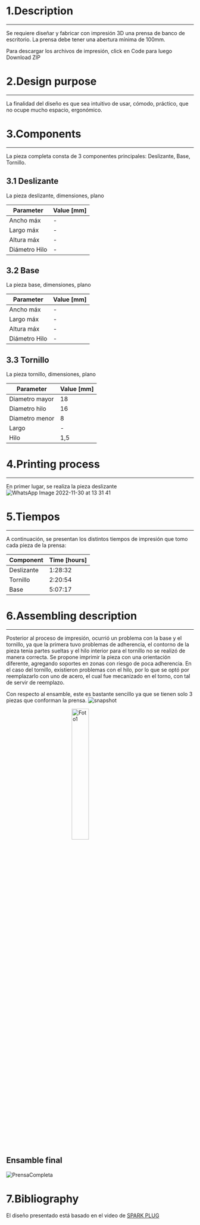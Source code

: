 # 1.Description
---
Se requiere diseñar y fabricar con impresión 3D una prensa de banco de escritorio. La prensa debe tener una abertura mínima de 100mm.

Para descargar los archivos de impresión, click en Code para luego Download ZIP

# 2.Design purpose
***
La finalidad del diseño es que sea intuitivo de usar, cómodo, práctico, que no ocupe mucho espacio, ergonómico.
# 3.Components
***
La pieza completa consta de 3 componentes principales: Deslizante, Base, Tornillo.
## 3.1 Deslizante
La pieza deslizante, dimensiones, plano



|Parameter|Value [mm]|
|---|---|
|Ancho máx|-|
|Largo máx|-|
|Altura máx|-|
|Diámetro Hilo|-|



## 3.2 Base
La pieza base, dimensiones, plano



|Parameter|Value [mm]|
|---|---|
|Ancho máx|-|
|Largo máx|-|
|Altura máx|-|
|Diámetro Hilo|-|


## 3.3 Tornillo
La pieza tornillo, dimensiones, plano



|Parameter|Value [mm]|
|---|---|
|Diametro mayor|18|
|Diametro hilo|16|
|Diametro menor|8|
|Largo|-|
|Hilo|1,5|



# 4.Printing process
***

En primer lugar, se realiza la pieza deslizante
![WhatsApp Image 2022-11-30 at 13 31 41](https://user-images.githubusercontent.com/119521898/204872660-9d4d00d2-c1ce-4bd4-8da2-cd9124750513.jpeg)
# 5.Tiempos
***

A continuación, se presentan los distintos tiempos de impresión que tomo cada pieza de la prensa:

<div align="center">

|Component|Time [hours]|
|---|---|
|Deslizante|1:28:32|
|Tornillo|2:20:54|
|Base|5:07:17|

</div>

# 6.Assembling description
***

Posterior al proceso de impresión, ocurrió un problema con la base y el tornillo, ya que la primera tuvo problemas de adherencia, el contorno de la pieza tenia partes sueltas y el hilo interior para el tornillo no se realizó de manera correcta. Se propone imprimir la pieza con una orientación diferente, agregando soportes en zonas con riesgo de poca adherencia.
En el caso del tornillo, existieron problemas con el hilo, por lo que se optó por reemplazarlo con uno de acero, el cual fue mecanizado en el torno, con tal de servir de reemplazo.

Con respecto al ensamble, este es bastante sencillo ya que se tienen solo 3 piezas que conforman la prensa.
![snapshot](https://user-images.githubusercontent.com/119521898/204866970-33e1e100-6c4c-4347-8576-a44f5549a479.jpg)

<img 
    style="display: block; 
           margin-left: auto;
           margin-right: auto;
           width: 30%;"
    src="https://user-images.githubusercontent.com/119521898/204872660-9d4d00d2-c1ce-4bd4-8da2-cd9124750513.jpeg" 
    alt="Foto1">
</img>

## Ensamble final

![PrensaCompleta](https://user-images.githubusercontent.com/119521898/205173522-6b9402c7-dcf7-4066-a390-c6054f19bedc.jpeg)

# 7.Bibliography

El diseño presentado está basado en el video de [SPARK PLUG](https://www.youtube.com/watch?v=GEOp68Q8Ryw&ab_channel=SPARKPLUG)
